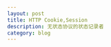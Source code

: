 ```yaml
---
layout: post
title: HTTP Cookie,Session
description: 无状态协议的状态记录者
category: blog
---
```







